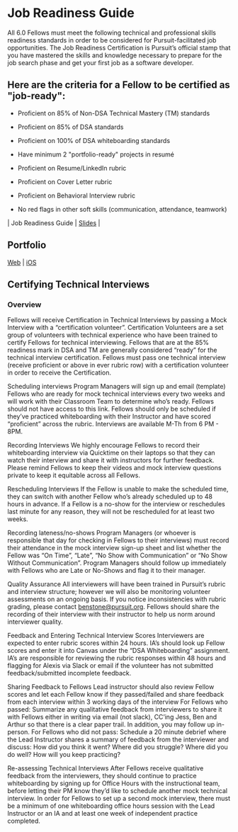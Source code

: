 # Job Readiness Guide

All 6.0 Fellows must meet the following technical and professional skills readiness standards in order to be considered for Pursuit-facilitated job opportunities. The Job Readiness Certification is Pursuit’s official stamp that you have mastered the skills and knowledge necessary to prepare for the job search phase and get your first job as a software developer.

## Here are the criteria for a Fellow to be certified as "job-ready":

* Proficient on 85% of Non-DSA Technical Mastery (TM) standards
* Proficient on 85% of DSA standards
* Proficient on 100% of DSA whiteboarding standards
* Have minimum 2 "portfolio-ready" projects in resumé

* Proficient on Resume/LinkedIn rubric
* Proficient on Cover Letter rubric
* Proficient on Behavioral Interview rubric
* No red flags in other soft skills (communication, attendance, teamwork)

| Job Readiness Guide | [Slides](https://docs.google.com/presentation/d/1TXSdsdw4owuAJgllmy3lw3_5c8Bdo4mNe6XmEfs5QpM/edit#slide=id.g57317447a4_0_0) |

## Portfolio

[Web](https://canvas.instructure.com/courses/1605748/assignments/13825524)
| [iOS](https://canvas.instructure.com/courses/1605734/assignments/13825432#)

## Certifying Technical Interviews


### Overview
Fellows will receive Certification in Technical Interviews by passing a Mock Interview with a “certification volunteer”. Certification Volunteers are a set group of volunteers with technical experience who have been trained to certify Fellows for technical interviewing. Fellows that are at the 85% readiness mark in DSA and TM are generally considered “ready” for the technical interview certification. Fellows must pass one technical interview (receive proficient or above in ever rubric row) with a certification volunteer in order to receive the Certification.

Scheduling interviews
Program Managers will sign up and email (template) Fellows who are ready for mock technical interviews every two weeks and will work with their Classroom Team to determine who’s ready. Fellows should not have access to this link. Fellows should only be scheduled if they’ve practiced whiteboarding with their Instructor and have scored “proficient” across the rubric.  Interviews are available M-Th from 6 PM - 8PM.

Recording Interviews 
We highly encourage Fellows to record their whiteboarding interview via Quicktime on their laptops so that they can watch their interview and share it with instructors for further feedback. Please remind Fellows to keep their videos and mock interview questions private to keep it equitable across all Fellows. 

Rescheduling Interviews
If the Fellow is unable to make the scheduled time, they can switch with another Fellow who’s already scheduled up to 48 hours in advance. If a Fellow is a no-show for the interview or reschedules last minute for any reason, they will not be rescheduled for at least two weeks.

Recording lateness/no-shows
Program Managers (or whoever is responsible that day for checking in Fellows to their interviews) must record their attendance in the mock interview sign-up sheet and list whether the Fellow was “On Time”, “Late”, “No Show with Communication” or “No Show Without Communication”. Program Managers should follow up immediately with Fellows who are Late or No-Shows and flag it to their manager. 

Quality Assurance
All interviewers will have been trained in Pursuit’s rubric and interview structure; however we will also be monitoring volunteer assessments on an ongoing basis. If you notice inconsistencies with rubric grading, please contact benstone@pursuit.org. Fellows should share the recording of their interview with their instructor to help us norm around interviewer quality. 

Feedback and Entering Technical Interview Scores
Interviewers are expected to enter rubric scores within 24 hours. IA’s should look up Fellow scores and enter it into Canvas under the “DSA Whiteboarding” assignment. IA’s are responsible for reviewing the rubric responses within 48 hours and flagging for Alexis via Slack or email if the volunteer has not submitted feedback/submitted incomplete feedback.

Sharing Feedback to Fellows
Lead instructor should also review Fellow scores and let each Fellow know if they passed/failed and share feedback from each interview within 3 working days of the interview
For Fellows who passed: Summarize any qualitative feedback from interviewers to share it with Fellows either in writing via email (not slack), CC’ing Jess, Ben and Arthur so that there is a clear paper trail. In addition, you may follow up in-person.
For Fellows who did not pass: Schedule a 20 minute debrief where the Lead Instructor shares a summary of feedback from the interviewer and discuss: 
How did you think it went? 
Where did you struggle? Where did you do well? 
How will you keep practicing?

Re-assessing Technical Interviews
After Fellows receive qualitative feedback from the interviewers, they should continue to practice whiteboarding by signing up for Office Hours with the instructional team, before letting their PM know they’d like to schedule another mock technical interview. In order for Fellows to set up a second mock interview, there must be a minimum of one whiteboarding office hours session with the Lead Instructor or an IA and at least one week of independent practice completed.



